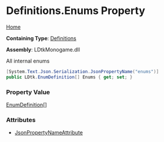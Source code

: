 # Definitions\.Enums Property

[Home](../../../README.md)

**Containing Type**: [Definitions](../README.md)

**Assembly**: LDtkMonogame\.dll

  
 All internal enums 

```csharp
[System.Text.Json.Serialization.JsonPropertyName("enums")]
public LDtk.EnumDefinition[] Enums { get; set; }
```

### Property Value

[EnumDefinition](../../EnumDefinition/README.md)\[\]

### Attributes

* [JsonPropertyNameAttribute](https://docs.microsoft.com/en-us/dotnet/api/system.text.json.serialization.jsonpropertynameattribute)

